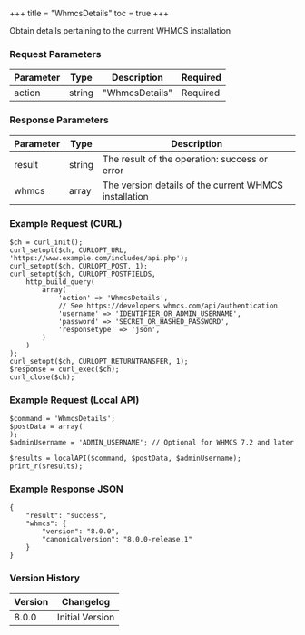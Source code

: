 +++
title = "WhmcsDetails"
toc = true
+++

Obtain details pertaining to the current WHMCS installation

### Request Parameters

| Parameter | Type | Description | Required |
| --------- | ---- | ----------- | -------- |
| action | string | "WhmcsDetails" | Required |

### Response Parameters

| Parameter | Type | Description |
| --------- | ---- | ----------- |
| result | string | The result of the operation: success or error |
| whmcs | array | The version details of the current WHMCS installation |


### Example Request (CURL)

```
$ch = curl_init();
curl_setopt($ch, CURLOPT_URL, 'https://www.example.com/includes/api.php');
curl_setopt($ch, CURLOPT_POST, 1);
curl_setopt($ch, CURLOPT_POSTFIELDS,
    http_build_query(
        array(
            'action' => 'WhmcsDetails',
            // See https://developers.whmcs.com/api/authentication
            'username' => 'IDENTIFIER_OR_ADMIN_USERNAME',
            'password' => 'SECRET_OR_HASHED_PASSWORD',
            'responsetype' => 'json',
        )
    )
);
curl_setopt($ch, CURLOPT_RETURNTRANSFER, 1);
$response = curl_exec($ch);
curl_close($ch);
```


### Example Request (Local API)

```
$command = 'WhmcsDetails';
$postData = array(
);
$adminUsername = 'ADMIN_USERNAME'; // Optional for WHMCS 7.2 and later

$results = localAPI($command, $postData, $adminUsername);
print_r($results);
```


### Example Response JSON

```
{
    "result": "success",
    "whmcs": {
        "version": "8.0.0",
        "canonicalversion": "8.0.0-release.1"
    }
}
```


### Version History

| Version | Changelog |
| ------- | --------- |
| 8.0.0 | Initial Version |
